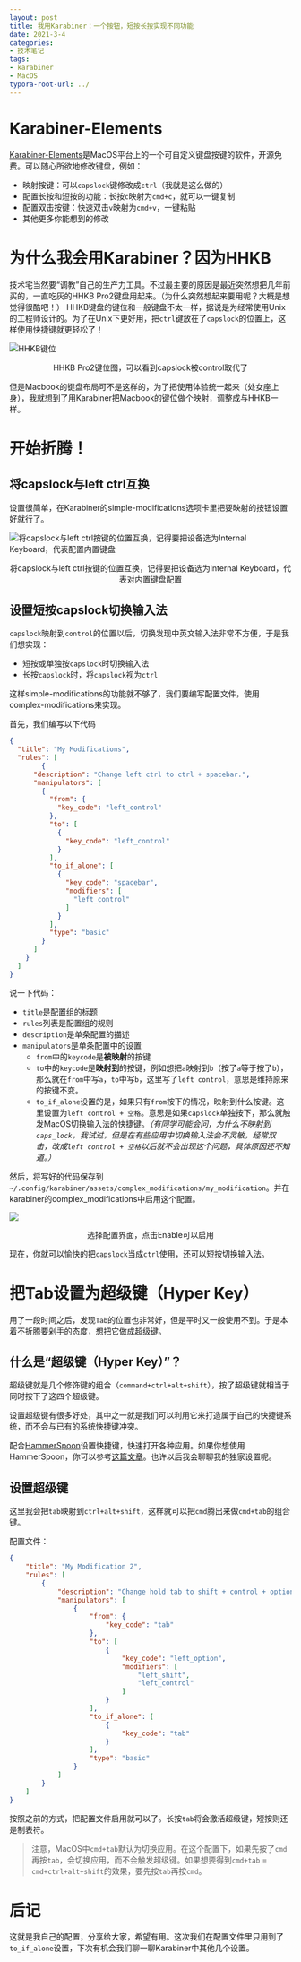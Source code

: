 ```yaml
---
layout: post
title: 我用Karabiner：一个按钮，短按长按实现不同功能
date: 2021-3-4
categories:
- 技术笔记
tags:
- karabiner
- MacOS
typora-root-url: ../
---
```


# Karabiner-Elements
[Karabiner-Elements](https://github.com/pqrs-org/Karabiner-Elements)是MacOS平台上的一个可自定义键盘按键的软件，开源免费。可以随心所欲地修改键盘，例如：

- 映射按键：可以`capslock`键修改成`ctrl`（我就是这么做的）
- 配置长按和短按的功能：长按`c`映射为`cmd+c`，就可以一键复制
- 配置双击按键：快速双击`v`映射为`cmd+v`，一键粘贴
- 其他更多你能想到的修改

# 为什么我会用Karabiner？因为HHKB
技术宅当然要“调教”自己的生产力工具。不过最主要的原因是最近突然想把几年前买的，一直吃灰的HHKB Pro2键盘用起来。（为什么突然想起来要用呢？大概是想觉得很酷吧！）
HHKB键盘的键位和一般键盘不太一样，据说是为经常使用Unix的工程师设计的。为了在Unix下更好用，把`ctrl`键放在了`capslock`的位置上，这样使用快捷键就更轻松了！

![HHKB键位](/assets/img/post/karabiner-1.png)

<center color=gray>HHKB Pro2键位图，可以看到capslock被control取代了</center>

但是Macbook的键盘布局可不是这样的，为了把使用体验统一起来（处女座上身），我就想到了用Karabiner把Macbook的键位做个映射，调整成与HHKB一样。

# 开始折腾！

## 将capslock与left ctrl互换

设置很简单，在Karabiner的simple-modifications选项卡里把要映射的按钮设置好就行了。

![将capslock与left ctrl按键的位置互换，记得要把设备选为Internal Keyboard，代表配置内置键盘](/assets/img/post/karabiner-2.png)

<center color=gray>将capslock与left ctrl按键的位置互换，记得要把设备选为Internal Keyboard，代表对内置键盘配置</center>

## 设置短按capslock切换输入法

`capslock`映射到`control`的位置以后，切换发现中英文输入法非常不方便，于是我们想实现：

- 短按或单独按`capslock`时切换输入法
- 长按`capslock`时，将`capslock`视为`ctrl`

这样simple-modifications的功能就不够了，我们要编写配置文件，使用complex-modifications来实现。

首先，我们编写以下代码

```json
{
  "title": "My Modifications",
  "rules": [
        {
      "description": "Change left ctrl to ctrl + spacebar.",
      "manipulators": [
        {
          "from": {
            "key_code": "left_control"
          },
          "to": [
            {
              "key_code": "left_control"
            }
          ],
          "to_if_alone": [
            {
              "key_code": "spacebar",
              "modifiers": [
                "left_control"
              ]
            }
          ],
          "type": "basic"
        }
      ]
    }
  ]
}

```

说一下代码：

- `title`是配置组的标题
- `rules`列表是配置组的规则
- `description`是单条配置的描述
- `manipulators`是单条配置中的设置
  - `from`中的`keycode`是**被映射**的按键
  - `to`中的`keycode`是**映射到**的按键，例如想把`a`映射到`b`（按了`a`等于按了`b`），那么就在`from`中写`a`，`to`中写`b`，这里写了`left control`，意思是维持原来的按键不变。
  - `to_if_alone`设置的是，如果只有`from`按下的情况，映射到什么按键。这里设置为`left control + 空格`。意思是如果`capslock`单独按下，那么就触发MacOS切换输入法的快捷键。*（有同学可能会问，为什么不映射到`caps_lock`，我试过，但是在有些应用中切换输入法会不灵敏，经常双击，改成`left control + 空格`以后就不会出现这个问题，具体原因还不知道。）*

然后，将写好的代码保存到` ~/.config/karabiner/assets/complex_modifications/my_modification`。并在karabiner的complex_modifications中启用这个配置。

![](/assets/img/post/karabiner-3.png)

<center font=gray>选择配置界面，点击Enable可以启用</center>

现在，你就可以愉快的把`capslock`当成`ctrl`使用，还可以短按切换输入法。

# 把Tab设置为超级键（Hyper Key）

用了一段时间之后，发现`Tab`的位置也非常好，但是平时又一般使用不到。于是本着不折腾要剁手的态度，想把它做成超级键。

## 什么是“超级键（Hyper Key）”？

超级键就是几个修饰键的组合（`command+ctrl+alt+shift`），按了超级键就相当于同时按下了这四个超级键。

设置超级键有很多好处，其中之一就是我们可以利用它来打造属于自己的快捷键系统，而不会与已有的系统快捷键冲突。

配合[HammerSpoon](https://www.hammerspoon.org/go/)设置快捷键，快速打开各种应用。如果你想使用HammerSpoon，你可以参考[这篇文章](https://sspai.com/post/53992)。也许以后我会聊聊我的独家设置呢。

## 设置超级键

这里我会把`tab`映射到`ctrl+alt+shift`，这样就可以把`cmd`腾出来做`cmd+tab`的组合键。

配置文件：

```json
{
    "title": "My Modification 2",
    "rules": [
        {
            "description": "Change hold tab to shift + control + option.",
            "manipulators": [
                {
                    "from": {
                        "key_code": "tab"
                    },
                    "to": [
                        {
                            "key_code": "left_option",
                            "modifiers": [
                                "left_shift",
                                "left_control"
                            ]
                        }
                    ],
                    "to_if_alone": [
                        {
                            "key_code": "tab"
                        }
                    ],
                    "type": "basic"
                }
            ]
        }
    ]
}
```

按照之前的方式，把配置文件启用就可以了。长按`tab`将会激活超级键，短按则还是制表符。

> 注意，MacOS中`cmd+tab`默认为切换应用。在这个配置下，如果先按了`cmd`再按`tab`，会切换应用，而不会触发超级键。如果想要得到`cmd+tab` = `cmd+ctrl+alt+shift`的效果，要先按`tab`再按`cmd`。

# 后记

这就是我自己的配置，分享给大家，希望有用。这次我们在配置文件里只用到了`to_if_alone`设置，下次有机会我们聊一聊Karabiner中其他几个设置。

